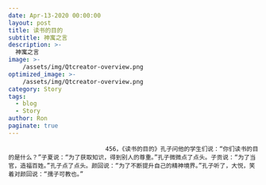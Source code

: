 ```yaml
---
date: Apr-13-2020 00:00:00
layout: post
title: 读书的目的
subtitle: 神寓之言
description: >-
  神寓之言
image: >-
    /assets/img/Qtcreator-overview.png
optimized_image: >-
    /assets/img/Qtcreator-overview.png
category: Story
tags:
  - blog
  - Story
author: Ron
paginate: true
---
```


							　　456，《读书的目的》孔子问他的学生们说：“你们读书的目的是什么？”子夏说：“为了获取知识，得到别人的尊重。”孔子微微点了点头。子贡说：“为了当官，造福百姓。”孔子点了点头。颜回说：“为了不断提升自己的精神境界。”孔子听了，大悦，笑着对颜回说：“孺子可教也。”
							
							
						